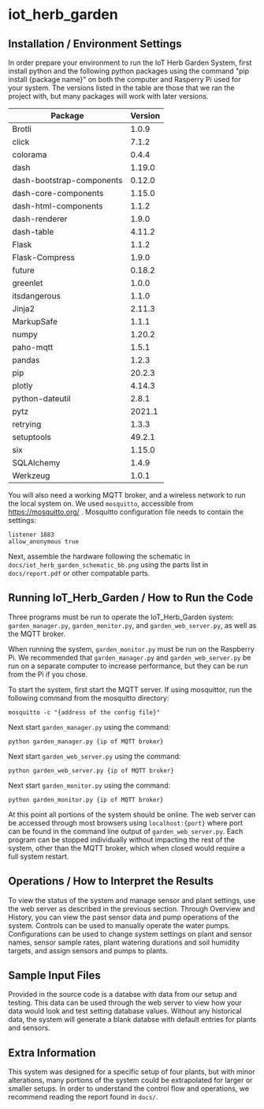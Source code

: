 # iot_herb_garden

## Installation / Environment Settings
In order prepare your environment to run the IoT Herb Garden System, first install python and the following python packages using the command "pip install {package name}" on both the computer and Rasperry Pi used for your system. The versions listed in the table are those that we ran the project with, but many packages will work with later versions.

| Package | Version |
|-------------------------| -------|
| Brotli                    | 1.0.9 |
| click                     | 7.1.2 |
| colorama                  | 0.4.4 |
| dash                      | 1.19.0 |
| dash-bootstrap-components | 0.12.0 |
| dash-core-components      | 1.15.0 |
| dash-html-components      | 1.1.2 |
| dash-renderer             | 1.9.0 |
| dash-table                | 4.11.2 |
| Flask                     | 1.1.2 |
| Flask-Compress            | 1.9.0 |
| future                    | 0.18.2 |
| greenlet                  | 1.0.0 |
| itsdangerous              | 1.1.0 |
| Jinja2                    | 2.11.3 |
| MarkupSafe                | 1.1.1 |
| numpy                     | 1.20.2 |
| paho-mqtt                 | 1.5.1 |
| pandas                    | 1.2.3 |
| pip                       | 20.2.3 |
| plotly                    | 4.14.3 |
| python-dateutil           | 2.8.1 |
| pytz                      | 2021.1 |
| retrying                  | 1.3.3 |
| setuptools                | 49.2.1 |
| six                       | 1.15.0 |
| SQLAlchemy                | 1.4.9 |
| Werkzeug                  | 1.0.1 |

You will also need a working MQTT broker, and a wireless network to run the local system on. We used `mosquitto`, accessible from https://mosquitto.org/ . Mosquitto configuration file needs to contain the settings:
```
listener 1883
allow_anonymous true
```

Next, assemble the hardware following the schematic in `docs/iot_herb_garden_schematic_bb.png` using the parts list in `docs/report.pdf` or other compatable parts.

## Running IoT_Herb_Garden / How to Run the Code

Three programs must be run to operate the IoT_Herb_Garden system: `garden_manager.py`, `garden_monitor.py`, and `garden_web_server.py`, as well as the MQTT broker.

When running the system, `garden_monitor.py` must be run on the Raspberry Pi. We recommended that `garden_manager.py` and `garden_web_server.py` be run on a separate computer to increase performance, but they can be run from the Pi if you chose.

To start the system, first start the MQTT server. If using mosquittor, run the following command from the mosquitto directory:
```
mosquitto -c "{address of the config file}"
```

Next start `garden_manager.py` using the command:
```
python garden_manager.py {ip of MQTT broker}
```

Next start `garden_web_server.py` using the command:
```
python garden_web_server.py {ip of MQTT broker}
```

Next start `garden_monitor.py` using the command:
```
python garden_monitor.py {ip of MQTT broker}
```

At this point all portions of the system should be online. The web server can be accessed through most browsers using `localhost:{port}` where port can be found in the command line output of `garden_web_server.py`. Each program can be stopped individually without impacting the rest of the system, other than the MQTT broker, which when closed would require a full system restart.

## Operations / How to Interpret the Results

To view the status of the system and manage sensor and plant settings, use the web server as described in the previous section. Through Overview and History, you can view the past sensor data and pump operations of the system. Controls can be used to manually operate the water pumps. Configurations can be used to change system settings on plant and sensor names, sensor sample rates, plant watering durations and soil humidity targets, and assign sensors and pumps to plants.

## Sample Input Files

Provided in the source code is a databse with data from our setup and testing. This data can be used through the web server to view how your data would look and test setting database values. Without any historical data, the system will generate a blank databse with default entries for plants and sensors. 

## Extra Information

This system was designed for a specific setup of four plants, but with minor alterations, many portions of the system could be extrapolated for larger or smaller setups. In order to understand the control flow and operations, we recommend reading the report found in `docs/`. 